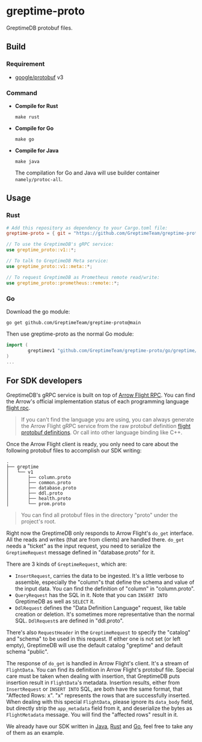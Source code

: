 # greptime-proto

GreptimeDB protobuf files.

## Build

### Requirement

- [google/protobuf][protobuf] v3

### Command

- **Compile for Rust**

  ```console
  make rust
  ```

- **Compile for Go**

  ```console
  make go
  ```

- **Compile for Java**

  ```console
  make java
  ```

  The compilation for Go and Java will use builder container `namely/protoc-all`.

## Usage

### Rust

```Toml
# Add this repository as dependency to your Cargo.toml file:
greptime-proto = { git = "https://github.com/GreptimeTeam/greptime-proto.git" }
```

```Rust
// To use the GreptimeDB's gRPC service:
use greptime_proto::v1::*;

// To talk to GreptimeDB Meta service:
use greptime_proto::v1::meta::*;

// To request GreptimeDB as Prometheus remote read/write:
use greptime_proto::prometheus::remote::*;
```

### Go

Download the go module:

```console
go get github.com/GreptimeTeam/greptime-proto@main
```

Then use greptime-proto as the normal Go module:

```go
import (
        greptimev1 "github.com/GreptimeTeam/greptime-proto/go/greptime/v1"
)
...
```

## For SDK developers

GreptimeDB's gRPC service is built on top of [Arrow Flight RPC][flight].  You can find the Arrow's
official implementation status of each programming language [flight rpc][flight-rpc].

> If you can't find the language you are using, you can always generate the Arrow Flight gRPC
> service from the raw protobuf definition [flight protobuf definitions][flight-protobuf]. Or call
> into other language binding like C++.

Once the Arrow Flight client is ready, you only need to care about the following protobuf files to
accomplish our SDK writing:

```console
.
├── greptime
│   └── v1
│       ├── column.proto
│       ├── common.proto
│       ├── database.proto
│       ├── ddl.proto
│       ├── health.proto
│       └── prom.proto
```

> You can find all protobuf files in the directory "proto" under the project's root.

Right now the GreptimeDB only responds to Arrow Flight's `do_get` interface. All the reads and
writes (that are from clients) are handled there. `do_get` needs a "ticket" as the input request,
you need to serialize the `GreptimeRequest` message defined in "database.proto" for it.

There are 3 kinds of `GreptimeRequest`, which are:

- `InsertRequest`, carries the data to be ingested. It's a little verbose to assemble, especially
  the "column"s that define the schema and value of the input data. You can find the definition of
  "column" in "column.proto".
- `QueryRequest` has the SQL in it. Note that you can `INSERT INTO` GreptimeDB as well as `SELECT`
  it.
- `DdlRequest` defines the "Data Definition Language" request, like table creation or deletion. It's
  sometimes more representative than the normal SQL. `DdlRequest`s are defined in "ddl.proto".

There's also `RequestHeader` in the `GreptimeRequest` to specify the "catalog" and "schema" to be
used in this request. If either one is not set (or left empty), GreptimeDB will use the default
catalog "greptime" and default schema "public".

The response of `do_get` is handled in Arrow Flight's client. It's a stream of `FlightData`. You can
find its definition in Arrow Flight's protobuf file. Special care must be taken when dealing with
insertion, that GreptimeDB puts insertion result in `FlightData`'s metadata. Insertion results,
either from `InsertRequest` or `INSERT INTO` SQL, are both have the same format, that "Affected
Rows: x". "x" represents the rows that are successfully inserted. When dealing with this special
`FlightData`, please ignore its `data_body` field, but directly strip the `app_metadata` field from
it, and deserialize the bytes as `FlightMetadata` message. You will find the "affected rows" result
in it.

We already have our SDK written in [Java][java-sdk], [Rust][rust-sdk] and [Go][go-sdk], feel free to take
any of them as an example.

<!-- links -->
[protobuf]: https://github.com/protocolbuffers/protobuf
[flight]: https://arrow.apache.org/docs/format/Flight.html
[flight-rpc]: https://arrow.apache.org/docs/status.html#flight-rpc
[flight-protobuf]: https://arrow.apache.org/docs/format/Flight.html#protocol-buffer-definitions
[java-sdk]: https://github.com/GreptimeTeam/greptimedb-ingester-java
[rust-sdk]: https://github.com/GreptimeTeam/greptimedb-ingester-rust
[go-sdk]: https://github.com/GreptimeTeam/greptimedb-ingester-go
